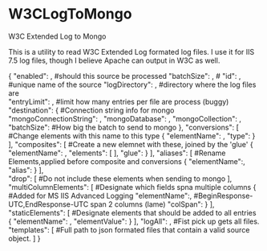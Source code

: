 W3CLogToMongo
=============

W3C Extended Log to Mongo

This is a utility to read W3C Extended Log formated log files. 
I use it for IIS 7.5 log files, though I believe Apache can output in W3C as well.

{
    "enabled": <bool>,                              #should this source be processed
    "batchSize": <int>,                             #
    "id": <string>,                                 #unique name of the source
    "logDirectory": <string>,                       #directory where the log files are     
    "entryLimit": <int>,                            #limit how many entries per file are process (buggy)
    "destination": {                                #Connection string info for mongo
        "mongoConnectionString": <string>,
        "mongoDatabase": <string>,
        "mongoCollection": <string>,
        "batchSize": <int>                          #How big the batch to send to mongo
    },
    "conversions": [                                #Change elements with this name to this type
        {
            "elementName": <string>,
            "type": <type>
        }
    ],
    "composites": [                                 #Create a new elemnet with these, joined by the 'glue'
        {
            "elementName": <string>,
            "elements": [
                <string>
            ],
            "glue": <string>
        }
    ],
    "aliases": [                                    #Rename Elements,applied before composite and conversions
        {
            "elementName":<string>,
            "alias":<string>
        }
    ],                                  
    "drop": [                                       #Do not include these elements when sending to mongo
        <string>
    ],
    "multiColumnElements": [                        #Designate which fields spna multiple columns
        {                                           #Added for MS IIS Advanced Logging
            "elementName":<string>,                 #BeginResponse-UTC,EndResponse-UTC span 2 columns (lame)
            "colSpan":<int>
        }
    ],
    "staticElements": [                             #Designate elements that should be added to all entries
        {
            "elementName": <string>,
            "elementValue": <string>
        }
    ],
    "logAll": <bool>,                              #Fist pick up gets all files.
    "templates": [                                 #Full path to json formated files that contain a valid source object.
        <string>
    ]
}